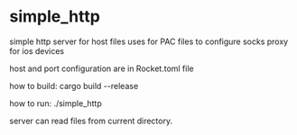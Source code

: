 # simple_http

simple http server for host files 
uses for PAC files to configure socks proxy for ios devices

host and port configuration are in Rocket.toml file

how to build: cargo build --release

how to run: ./simple_http

server can read files from current directory.